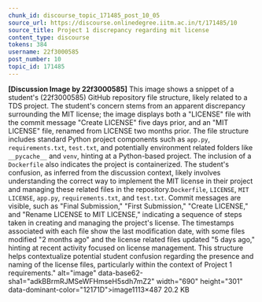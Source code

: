 ```yaml
---
chunk_id: discourse_topic_171485_post_10_05
source_url: https://discourse.onlinedegree.iitm.ac.in/t/171485/10
source_title: Project 1 discrepancy regarding mit license
content_type: discourse
tokens: 384
username: 22f3000585
post_number: 10
topic_id: 171485
---
```


**[Discussion Image by 22f3000585]** This image shows a snippet of a student's (22f3000585) GitHub repository file structure, likely related to a TDS project. The student's concern stems from an apparent discrepancy surrounding the MIT license; the image displays both a "LICENSE" file with the commit message "Create LICENSE" five days prior, and an "MIT LICENSE" file, renamed from LICENSE two months prior. The file structure includes standard Python project components such as `app.py`, `requirements.txt`, `test.txt`, and potentially environment related folders like `__pycache__` and `venv`, hinting at a Python-based project. The inclusion of a `Dockerfile` also indicates the project is containerized. The student's confusion, as inferred from the discussion context, likely involves understanding the correct way to implement the MIT license in their project and managing these related files in the repository.`Dockerfile`, `LICENSE`, `MIT LICENSE`, `app.py`, `requirements.txt`, and `test.txt`. Commit messages are visible, such as "Final Submission," "First Submission," "Create LICENSE," and "Rename LICENSE to MIT LICENSE," indicating a sequence of steps taken in creating and managing the project's license. The timestamps associated with each file show the last modification date, with some files modified "2 months ago" and the license related files updated "5 days ago," hinting at recent activity focused on license management. This structure helps contextualize potential student confusion regarding the presence and naming of the license files, particularly within the context of Project 1 requirements." alt="image" data-base62-sha1="adkBBrmRJMSeWFHmseH5sdh7mZ2" width="690" height="301" data-dominant-color="12171D">image1113×487 20.2 KB
